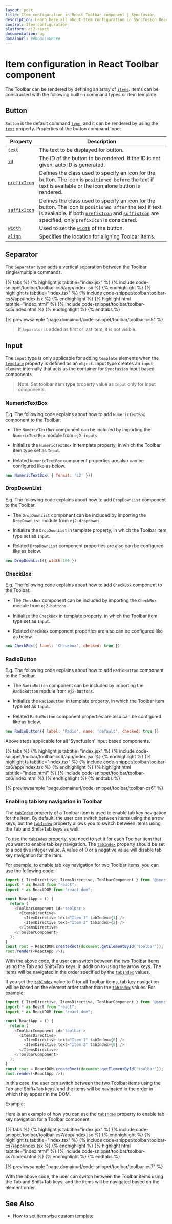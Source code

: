 ```yaml
---
layout: post
title: Item configuration in React Toolbar component | Syncfusion
description: Learn here all about Item configuration in Syncfusion React Toolbar component of Syncfusion Essential JS 2 and more.
control: Item configuration 
platform: ej2-react
documentation: ug
domainurl: ##DomainURL##
---
```


# Item configuration in React Toolbar component

The Toolbar can be rendered by defining an array of [`items`](https://ej2.syncfusion.com/react/documentation/api/toolbar#items). Items can be constructed with the following built-in command types or item template.

## Button

`Button` is the default command [`type`](https://ej2.syncfusion.com/react/documentation/api/toolbar/item#type), and it can be rendered by using the [`text`](https://ej2.syncfusion.com/react/documentation/api/toolbar/item#text) property.
Properties of the button command type:

  Property   | Description
------------ | -------------
  [`text`](https://ej2.syncfusion.com/react/documentation/api/toolbar/item#text) | The text to be displayed for button.
 [`id`](https://ej2.syncfusion.com/react/documentation/api/toolbar/item#id) | The ID of the button to be rendered. If the ID is not given, auto ID is generated.
  [`prefixIcon`](https://ej2.syncfusion.com/react/documentation/api/toolbar/item#prefixicon) | Defines the class used to specify an icon for the button. The icon is `positioned before` the text if text is available or the icon alone button is rendered.
[`suffixIcon`](https://ej2.syncfusion.com/react/documentation/api/toolbar/item#suffixicon) | Defines the class used to specify an icon for the button. The icon is `positioned after` the text if text is available. If both [`prefixIcon`](https://ej2.syncfusion.com/react/documentation/api/toolbar/item#prefixicon) and [`suffixIcon`](https://ej2.syncfusion.com/react/documentation/api/toolbar/item#suffixicon) are specified, only `prefixIcon` is considered.
  [`width`](https://ej2.syncfusion.com/react/documentation/api/toolbar/item#width) | Used to set the [`width`](https://ej2.syncfusion.com/react/documentation/api/toolbar/item#width) of the button.
  [`align`](https://ej2.syncfusion.com/react/documentation/api/toolbar/item#align) | Specifies the location for aligning Toolbar items.

## Separator

The `Separator` type adds a vertical separation between the Toolbar single/multiple commands.

{% tabs %}
{% highlight js tabtitle="index.jsx" %}
{% include code-snippet/toolbar/toolbar-cs5/app/index.jsx %}
{% endhighlight %}
{% highlight ts tabtitle="index.tsx" %}
{% include code-snippet/toolbar/toolbar-cs5/app/index.tsx %}
{% endhighlight %}
{% highlight html tabtitle="index.html" %}
{% include code-snippet/toolbar/toolbar-cs5/index.html %}
{% endhighlight %}
{% endtabs %}
        
{% previewsample "page.domainurl/code-snippet/toolbar/toolbar-cs5" %}

> If `Separator` is added as first or last item, it is not visible.

## Input

The `Input` type is only applicable for adding `template` elements when the [`template`](https://ej2.syncfusion.com/react/documentation/api/toolbar/item#template) property is defined as an `object`. Input type creates an `input element` internally that acts as the container for `Syncfusion` input based components.

>Note: Set toolbar item **type** property value as `Input` only for Input components.

### NumericTextBox

 E.g. The following code explains about how to add `NumericTextBox` component to the Toolbar.

* The `NumericTextBox` component can be included by importing the `NumericTextBox` module from `ej2-inputs`.

* Initialize the `NumericTextBox` in template property, in which the Toolbar item type set as `Input`.

* Related `NumericTextBox` component properties are also can be configured like as below.

```javascript
new NumericTextBox( { format: 'c2' }))
```

### DropDownList

 E.g. The following code explains about how to add `DropDownList` component to the Toolbar.

* The `DropDownList` component can be included by importing the `DropDownList` module from `ej2-dropdowns`.

* Initialize the `DropDownList` in template property, in which the Toolbar item type set as `Input`.

* Related `DropDownList` component properties are also can be configured like as below.

```javascript
new DropDownList({ width:100 })
```

### CheckBox

 E.g. The following code explains about how to add `CheckBox` component to the Toolbar.

* The `CheckBox` component can be included by importing the `CheckBox` module from `ej2-buttons`.

* Initialize the `CheckBox` in template property, in which the Toolbar item type set as `Input`.

* Related `CheckBox` component properties are also can be configured like as below.

```javascript
new CheckBox({ label: 'Checkbox', checked: true })
```

### RadioButton

 E.g. The following code explains about how to add `RadioButton` component to the Toolbar.

* The `RadioButton` component can be included by importing the `RadioButton` module from `ej2-buttons`.

* Initialize the `RadioButton` in template property, in which the Toolbar item type set as `Input`.

* Related `RadioButton` component properties are also can be configured like as below.

```javascript
new RadioButton({ label: 'Radio', name: 'default', checked: true })
```

Above steps applicable for all 'Syncfusion' input based components.

{% tabs %}
{% highlight js tabtitle="index.jsx" %}
{% include code-snippet/toolbar/toolbar-cs6/app/index.jsx %}
{% endhighlight %}
{% highlight ts tabtitle="index.tsx" %}
{% include code-snippet/toolbar/toolbar-cs6/app/index.tsx %}
{% endhighlight %}
{% highlight html tabtitle="index.html" %}
{% include code-snippet/toolbar/toolbar-cs6/index.html %}
{% endhighlight %}
{% endtabs %}
        
{% previewsample "page.domainurl/code-snippet/toolbar/toolbar-cs6" %}

### Enabling tab key navigation in Toolbar

The [`tabIndex`](https://ej2.syncfusion.com/react/documentation/api/toolbar/item/#tabindex) property of a Toolbar item is used to enable tab key navigation for the item. By default, the user can switch between items using the arrow keys, but the [`tabIndex`](https://ej2.syncfusion.com/react/documentation/api/toolbar/item/#tabindex) property allows you to switch between items using the Tab and Shift+Tab keys as well.

To use the [`tabIndex`](https://ej2.syncfusion.com/react/documentation/api/toolbar/item/#tabindex) property, you need to set it for each Toolbar item that you want to enable tab key navigation. The [`tabIndex`](https://ej2.syncfusion.com/react/documentation/api/toolbar/item/#tabindex) property should be set to a positive integer value. A value of 0 or a negative value will disable tab key navigation for the item.

For example, to enable tab key navigation for two Toolbar items, you can use the following code:

```ts
import { ItemDirective, ItemsDirective, ToolbarComponent } from '@syncfusion/ej2-react-navigations';
import * as React from "react";
import * as ReactDOM from "react-dom";

const ReactApp = () {
  return (
    <ToolbarComponent id='toolbar'>
      <ItemsDirective>
        <ItemDirective text="Item 1" tabIndex={1} />
        <ItemDirective text="Item 2" tabIndex={2} />
      </ItemsDirective>
    </ToolbarComponent>
  );
}
const root = ReactDOM.createRoot(document.getElementById('toolbar'));
root.render(<ReactApp />);
```

With the above code, the user can switch between the two Toolbar items using the Tab and Shift+Tab keys, in addition to using the arrow keys. The items will be navigated in the order specified by the [`tabIndex`](https://ej2.syncfusion.com/react/documentation/api/toolbar/item/#tabindex) values.

If you set the [`tabIndex`](https://ej2.syncfusion.com/react/documentation/api/toolbar/item/#tabindex) value to 0 for all Toolbar items, tab key navigation will be based on the element order rather than the [`tabIndex`](https://ej2.syncfusion.com/react/documentation/api/toolbar/item/#tabindex) values. For example:

```ts
import { ItemDirective, ItemsDirective, ToolbarComponent } from '@syncfusion/ej2-react-navigations';
import * as React from "react";
import * as ReactDOM from "react-dom";

const ReactApp = () {
  return (
    <ToolbarComponent id='toolbar'>
      <ItemsDirective>
        <ItemDirective text="Item 1" tabIndex={0} />
        <ItemDirective text="Item 2" tabIndex={0} />
      </ItemsDirective>
    </ToolbarComponent>
  );
}
const root = ReactDOM.createRoot(document.getElementById('toolbar'));
root.render(<ReactApp />);
```

In this case, the user can switch between the two Toolbar items using the Tab and Shift+Tab keys, and the items will be navigated in the order in which they appear in the DOM.

Example:

Here is an example of how you can use the [`tabIndex`](https://ej2.syncfusion.com/react/documentation/api/toolbar/item/#tabindex) property to enable tab key navigation for a Toolbar component:

{% tabs %}
{% highlight js tabtitle="index.jsx" %}
{% include code-snippet/toolbar/toolbar-cs7/app/index.jsx %}
{% endhighlight %}
{% highlight ts tabtitle="index.tsx" %}
{% include code-snippet/toolbar/toolbar-cs7/app/index.tsx %}
{% endhighlight %}
{% highlight html tabtitle="index.html" %}
{% include code-snippet/toolbar/toolbar-cs7/index.html %}
{% endhighlight %}
{% endtabs %}
        
{% previewsample "page.domainurl/code-snippet/toolbar/toolbar-cs7" %}

With the above code, the user can switch between the Toolbar items using the Tab and Shift+Tab keys, and the items will be navigated based on the element order.

## See Also

* [How to set item wise custom template](./how-to/set-item-wise-custom-template/)
